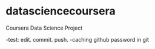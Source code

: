 # datasciencecoursera
Coursera Data Science Project

-test: edit. commit. push.
-caching github password in git
